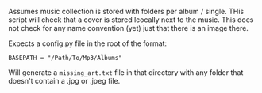 Assumes music collection is stored with folders per album / single. THis script will check that a cover is stored lcocally next to the music.
This does not check for any name convention (yet) just that there is an image there.

Expects a config.py file in the root of the format:

```
BASEPATH = "/Path/To/Mp3/Albums"
```
Will generate a `missing_art.txt` file in that directory with any folder that doesn't contain a .jpg or .jpeg file.
